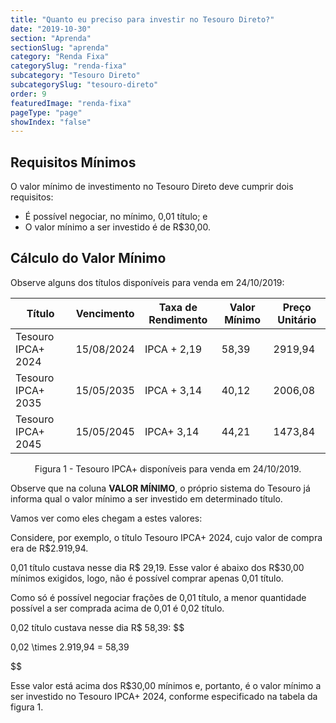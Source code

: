 ```yaml
---
title: "Quanto eu preciso para investir no Tesouro Direto?"
date: "2019-10-30"
section: "Aprenda"
sectionSlug: "aprenda"
category: "Renda Fixa"
categorySlug: "renda-fixa"
subcategory: "Tesouro Direto"
subcategorySlug: "tesouro-direto"
order: 9
featuredImage: "renda-fixa"
pageType: "page"
showIndex: "false"
---
```


## Requisitos Mínimos

O valor mínimo de investimento no Tesouro Direto deve cumprir dois requisitos:

- É possível negociar, no mínimo, 0,01 título; e
- O valor mínimo a ser investido é de R\$30,00.

## Cálculo do Valor Mínimo

Observe alguns dos títulos disponíveis para venda em 24/10/2019:

<div class = "overflow responsiveTable" id="figura1">

| Título             |  Vencimento | Taxa de Rendimento | Valor Mínimo | Preço Unitário |
|--------------------|-------------|--------------------|--------------|----------------|
| Tesouro IPCA+ 2024 | 15/08/2024  | IPCA + 2,19        | 58,39        | 2919,94        |
| Tesouro IPCA+ 2035 | 15/05/2035 | IPCA + 3,14        | 40,12        | 2006,08        |
| Tesouro IPCA+ 2045 | 15/05/2045  | IPCA+ 3,14         | 44,21        | 1473,84        |

</div>

<p class="legenda" style="text-align:center">Figura 1 - Tesouro IPCA+ disponíveis para venda em 24/10/2019.</p>

Observe que na coluna **VALOR MÍNIMO**, o próprio sistema do Tesouro já informa qual o valor mínimo a ser investido em determinado título.

Vamos ver como eles chegam a estes valores:

Considere, por exemplo, o título Tesouro IPCA+ 2024, cujo valor de compra era de R\$2.919,94.

0,01 título custava nesse dia R\$ 29,19. Esse valor é abaixo dos R\$30,00 mínimos exigidos, logo, não é possível comprar apenas 0,01 título.

Como só é possível negociar frações de 0,01 título, a menor quantidade possível a ser comprada acima de 0,01 é 0,02 título.

0,02 título custava nesse dia R\$ 58,39:
$$

0,02 \times 2.919,94 = 58,39

$$

Esse valor está acima dos R\$30,00 mínimos e, portanto, é o valor mínimo a ser investido no Tesouro IPCA+ 2024, conforme especificado na tabela da figura 1.